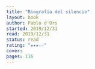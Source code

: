 ```yaml
---
title: "Biografía del silencio"
layout: book
author: Pablo d'Ors
started: 2019/12/31
read: 2019/12/31
status: read
rating: "★★★☆☆"
cover: 
pages: 116
---
```


